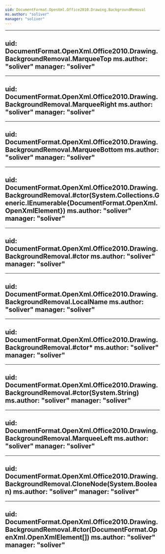 ```yaml
---
uid: DocumentFormat.OpenXml.Office2010.Drawing.BackgroundRemoval
ms.author: "soliver"
manager: "soliver"
---
```


---
uid: DocumentFormat.OpenXml.Office2010.Drawing.BackgroundRemoval.MarqueeTop
ms.author: "soliver"
manager: "soliver"
---

---
uid: DocumentFormat.OpenXml.Office2010.Drawing.BackgroundRemoval.MarqueeRight
ms.author: "soliver"
manager: "soliver"
---

---
uid: DocumentFormat.OpenXml.Office2010.Drawing.BackgroundRemoval.MarqueeBottom
ms.author: "soliver"
manager: "soliver"
---

---
uid: DocumentFormat.OpenXml.Office2010.Drawing.BackgroundRemoval.#ctor(System.Collections.Generic.IEnumerable{DocumentFormat.OpenXml.OpenXmlElement})
ms.author: "soliver"
manager: "soliver"
---

---
uid: DocumentFormat.OpenXml.Office2010.Drawing.BackgroundRemoval.#ctor
ms.author: "soliver"
manager: "soliver"
---

---
uid: DocumentFormat.OpenXml.Office2010.Drawing.BackgroundRemoval.LocalName
ms.author: "soliver"
manager: "soliver"
---

---
uid: DocumentFormat.OpenXml.Office2010.Drawing.BackgroundRemoval.#ctor*
ms.author: "soliver"
manager: "soliver"
---

---
uid: DocumentFormat.OpenXml.Office2010.Drawing.BackgroundRemoval.#ctor(System.String)
ms.author: "soliver"
manager: "soliver"
---

---
uid: DocumentFormat.OpenXml.Office2010.Drawing.BackgroundRemoval.MarqueeLeft
ms.author: "soliver"
manager: "soliver"
---

---
uid: DocumentFormat.OpenXml.Office2010.Drawing.BackgroundRemoval.CloneNode(System.Boolean)
ms.author: "soliver"
manager: "soliver"
---

---
uid: DocumentFormat.OpenXml.Office2010.Drawing.BackgroundRemoval.#ctor(DocumentFormat.OpenXml.OpenXmlElement[])
ms.author: "soliver"
manager: "soliver"
---
